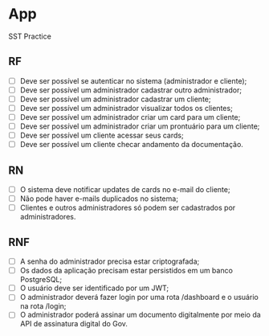 # App

SST Practice

## RF

- [ ] Deve ser possível se autenticar no sistema (administrador e cliente);
- [ ] Deve ser possível um administrador cadastrar outro administrador;
- [ ] Deve ser possível um administrador cadastrar um cliente;
- [ ] Deve ser possível um administrador visualizar todos os clientes;
- [ ] Deve ser possível um administrador criar um card para um cliente;
- [ ] Deve ser possível um administrador criar um prontuário para um cliente;
- [ ] Deve ser possível um cliente acessar seus cards;
- [ ] Deve ser possível um cliente checar andamento da documentação.

## RN

- [ ] O sistema deve notificar updates de cards no e-mail do cliente;
- [ ] Não pode haver e-mails duplicados no sistema;
- [ ] Clientes e outros administradores só podem ser cadastrados por administradores.

## RNF

- [ ] A senha do administrador precisa estar criptografada;
- [ ] Os dados da aplicação precisam estar persistidos em um banco PostgreSQL;
- [ ] O usuário deve ser identificado por um JWT;
- [ ] O administrador deverá fazer login por uma rota /dashboard e o usuário na rota /login;
- [ ] O administrador poderá assinar um documento digitalmente por meio da API de assinatura digital do Gov.